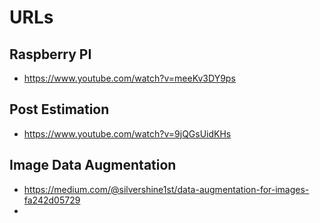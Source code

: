 # URLs
## Raspberry PI
* https://www.youtube.com/watch?v=meeKv3DY9ps
## Post Estimation
* https://www.youtube.com/watch?v=9jQGsUidKHs
## Image Data Augmentation
* https://medium.com/@silvershine1st/data-augmentation-for-images-fa242d05729
* 
